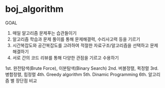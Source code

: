 # boj_algorithm

GOAL
1. 매일 알고리즘 문제푸는 습관들이기
2. 알고리즘 학습과 문제 풀이를 통해 문제해결력, 수리사고력 등을 기르기
3. 시간복잡도와 공간복잡도를 고려하여 적절한 자료구조/알고리즘을 선택하고 문제 해결하기
4. 서로 간의 코드 리뷰를 통해 다양한 관점을 기르고 수용하기

<Week Plan>
  1st. 완전탐색(Brute Force), 이분탐색(Binary Search)
  2nd. 버블정렬, 퀵정렬
  3rd. 병합정렬, 힙정렬
  4th. Greedy algorithm
  5th. Dinamic Programming
  6th. 알고리즘 별 장단점 비교
